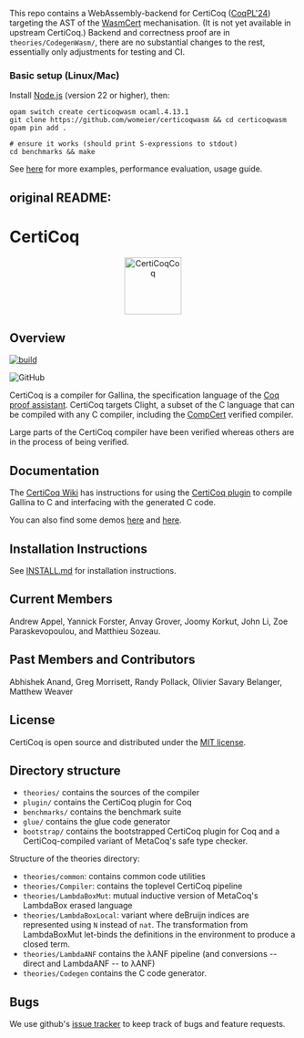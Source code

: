 This repo contains a WebAssembly-backend for CertiCoq ([CoqPL'24](https://popl24.sigplan.org/details/CoqPL-2024-papers/3/CertiCoq-Wasm-Verified-compilation-from-Coq-to-WebAssembly))
targeting the AST of the [WasmCert](https://github.com/WasmCert/WasmCert-Coq) mechanisation. (It is not yet available in upstream CertiCoq.)
Backend and correctness proof are in `theories/CodegenWasm/`,
there are no substantial changes to the rest, essentially only adjustments for testing and CI. <br>

### Basic setup (Linux/Mac)
Install [Node.js](https://nodejs.org/en/download/package-manager) (version 22 or higher), then:
```
opam switch create certicoqwasm ocaml.4.13.1
git clone https://github.com/womeier/certicoqwasm && cd certicoqwasm
opam pin add .

# ensure it works (should print S-expressions to stdout)  
cd benchmarks && make
```
See [here](https://github.com/womeier/certicoqwasm-testing) for more examples, performance evaluation, usage guide.



original README:
----------------------------------

# CertiCoq

<p align="center">
<img src="https://certicoq.org/certicoq.png" alt="CertiCoqCoq" width="100px"/>
</p>

## Overview

[![build](https://github.com/CertiCoq/certicoq/actions/workflows/build.yml/badge.svg)](https://github.com/CertiCoq/certicoq/actions/workflows/build.yml)

![GitHub](https://img.shields.io/github/license/CertiCoq/certicoq)


CertiCoq is a compiler for Gallina, the specification language of the [Coq proof assistant](https://coq.inria.fr/refman/index.html). CertiCoq targets Clight, a subset of the C language that can be compiled with any C compiler, including the [CompCert](http://compcert.org) verified compiler.

Large parts of the CertiCoq compiler have been verified whereas others are in the process of being verified.

## Documentation

The [CertiCoq Wiki](https://github.com/PrincetonUniversity/certicoq/wiki) has instructions for using the [CertiCoq plugin](https://github.com/PrincetonUniversity/certicoq/wiki/The-CertiCoq-plugin) to compile Gallina to C and interfacing with the generated C code.

You can also find some demos [here](https://github.com/PrincetonUniversity/certicoq/blob/master/benchmarks/tests.v) and [here](https://github.com/PrincetonUniversity/certicoq/blob/master/benchmarks/axioms/tests.v).

## Installation Instructions

See [INSTALL.md](INSTALL.md)  for installation instructions.

## Current Members

Andrew Appel, Yannick Forster, Anvay Grover, Joomy Korkut, John Li, Zoe Paraskevopoulou, and Matthieu Sozeau.

## Past Members and Contributors

Abhishek Anand, Greg Morrisett, Randy Pollack, Olivier Savary Belanger, Matthew Weaver

## License 

CertiCoq is open source and distributed under the [MIT license](LICENSE.md).

## Directory structure

* `theories/` contains the sources of the compiler
* `plugin/` contains the CertiCoq plugin for Coq 
* `benchmarks/` contains the benchmark suite
* `glue/` contains the glue code generator
* `bootstrap/` contains the bootstrapped CertiCoq plugin for Coq and
  a CertiCoq-compiled variant of MetaCoq's safe type checker.

Structure of the theories directory:

* `theories/common`: contains common code utilities 
* `theories/Compiler`: contains the toplevel CertiCoq pipeline 
* `theories/LambdaBoxMut`: mutual inductive version of MetaCoq's LambdaBox erased language
* `theories/LambdaBoxLocal`: variant where deBruijn indices are represented using `N` instead of `nat`.
   The transformation from LambdaBoxMut let-binds the definitions in the environment to
   produce a closed term.
* `theories/LambdaANF` contains the λANF pipeline (and conversions -- direct and LambdaANF -- to λANF)
* `theories/Codegen` contains the C code generator.


## Bugs 

We use github's [issue tracker](https://github.com/PrincetonUniversity/certicoq/issues) to keep track of bugs and feature requests.
